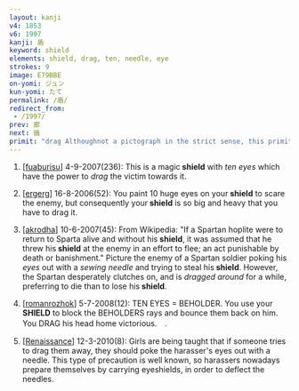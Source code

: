 ```yaml
---
layout: kanji
v4: 1853
v6: 1997
kanji: 盾
keyword: shield
elements: shield, drag, ten, needle, eye
strokes: 9
image: E79BBE
on-yomi: ジュン
kun-yomi: たて
permalink: /盾/
redirect_from:
 - /1997/
prev: 廊
next: 循
primit: "drag Althoughnot a pictograph in the strict sense, this primitive depicts one stroke pulling another along behind it. Note how it differs from cliff and person because of this dragging effect,not to mention the fact that the first stroke is written right to left, almost as if it were a long drop. When this element comes under a different element, the strokes are drawn apart like this: --. [2]"
---
```


1) [<a href="http://kanji.koohii.com/profile/fuaburisu">fuaburisu</a>] 4-9-2007(236): This is a magic<strong> shield</strong> with <em>ten eyes</em> which have the power to <em>drag</em> the victim towards it.

2) [<a href="http://kanji.koohii.com/profile/ergerg">ergerg</a>] 16-8-2006(52): You paint 10 huge eyes on your<strong> shield</strong> to scare the enemy, but consequently your<strong> shield</strong> is so big and heavy that you have to drag it.

3) [<a href="http://kanji.koohii.com/profile/akrodha">akrodha</a>] 10-6-2007(45): From Wikipedia: &quot;If a Spartan hoplite were to return to Sparta alive and without his<strong> shield</strong>, it was assumed that he threw his<strong> shield</strong> at the enemy in an effort to flee; an act punishable by death or banishment.&quot; Picture the enemy of a Spartan soldier poking his <em>eyes</em> out with a <em>sewing needle</em> and trying to steal his<strong> shield</strong>. However, the Spartan desperately clutches on, and is <em>dragged around</em> for a while, preferring to die than to lose his<strong> shield</strong>.

4) [<a href="http://kanji.koohii.com/profile/romanrozhok">romanrozhok</a>] 5-7-2008(12): TEN EYES = BEHOLDER. You use your<strong> SHIELD</strong> to block the BEHOLDERS rays and bounce them back on him. You DRAG his head home victorious.　.

5) [<a href="http://kanji.koohii.com/profile/Renaissance">Renaissance</a>] 12-3-2010(8): Girls are being taught that if someone tries to drag them away, they should poke the harasser&#039;s eyes out with a needle. This type of precaution is well known, so harassers nowadays prepare themselves by carrying eyeshields, in order to deflect the needles.

